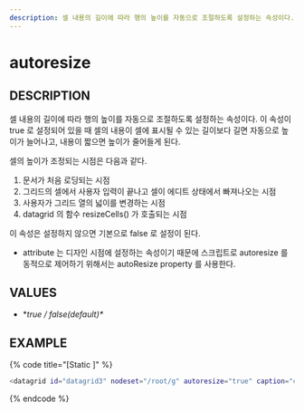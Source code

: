 ```yaml
---
description: 셀 내용의 길이에 따라 행의 높이를 자동으로 조절하도록 설정하는 속성이다.
---
```


#  autoresize   

## DESCRIPTION

셀 내용의 길이에 따라 행의 높이를 자동으로 조절하도록 설정하는 속성이다.
이 속성이 true 로 설정되어 있을 때 셀의 내용이 셀에 표시될 수 있는 길이보다 길면 자동으로 높이가 늘어나고, 내용이 짧으면 높이가 줄어들게 된다.

셀의 높이가 조정되는 시점은 다음과 같다.
1) 문서가 처음 로딩되는 시점
2) 그리드의 셀에서 사용자 입력이 끝나고 셀이 에디트 상태에서 빠져나오는 시점
3) 사용자가 그리드 열의 넓이를 변경하는 시점
4) datagrid 의 함수 resizeCells() 가 호출되는 시점

이 속성은 설정하지 않으면 기본으로 false 로 설정이 된다.

* attribute 는 디자인 시점에 설정하는 속성이기 때문에 스크립트로 autoresize 를 동적으로 제어하기 위해서는 autoResize property 를 사용한다. 

## **VALUES**

* **true / false(default\)\**

## EXAMPLE

{% code title="\[Static \]" %}
```bash
<datagrid id="datagrid3" nodeset="/root/g" autoresize="true" caption="caption1^caption2^caption3" colsep="^" mergecellsfixedrows="bycolrec" rowsep="|" style="left:30px; top:225px; width:350px; height:150px; "> 
```
{% endcode %}



